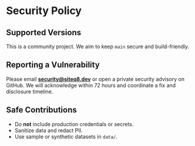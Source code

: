 # Security Policy

## Supported Versions
This is a community project. We aim to keep `main` secure and build-friendly.

## Reporting a Vulnerability
Please email **security@siteq8.dev** or open a private security advisory on GitHub.
We will acknowledge within 72 hours and coordinate a fix and disclosure timeline.

## Safe Contributions
- Do **not** include production credentials or secrets.
- Sanitize data and redact PII.
- Use sample or synthetic datasets in `data/`.
